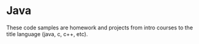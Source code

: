 # Java

These code samples are homework and projects from intro courses to the title language (java, c, c++, etc). 
